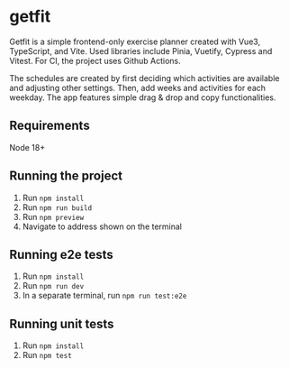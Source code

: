 # getfit
Getfit is a simple frontend-only exercise planner created with Vue3, TypeScript, and Vite. Used libraries include Pinia, Vuetify, Cypress and Vitest. For CI, the project uses Github Actions.

The schedules are created by first deciding which activities are available and adjusting other settings. Then, add weeks and activities for each weekday. The app features simple drag & drop and copy functionalities.

## Requirements

Node 18+

## Running the project

1. Run `npm install`
2. Run `npm run build`
3. Run `npm preview`
4. Navigate to address shown on the terminal

## Running e2e tests

1. Run `npm install`
2. Run `npm run dev`
3. In a separate terminal, run `npm run test:e2e`

## Running unit tests

1. Run `npm install`
2. Run `npm test`
